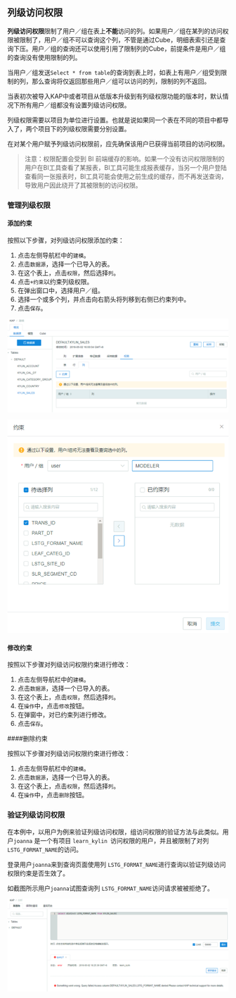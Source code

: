 ## 列级访问权限

**列级访问权限**限制了用户／组在表上**不能**访问的列。如果用户／组在某列的访问权限被限制了，用户／组不可以查询这个列，不管是通过Cube，明细表索引还是查询下压。用户／组的查询还可以使用引用了限制列的Cube，前提条件是用户／组的查询没有使用限制的列。

当用户／组发送`Select * from table`的查询到表上时，如表上有用户／组受到限制的列，那么查询将仅返回那些用户／组可以访问的列，限制的列不返回。

当表初次被导入KAP中或者项目从低版本升级到有列级权限功能的版本时，默认情况下所有用户／组都没有设置列级访问权限。

列级权限需要以项目为单位进行设置。也就是说如果同一个表在不同的项目中都导入了，两个项目下的列级权限需要分别设置。

在对某个用户赋予列级访问权限前，应先确保该用户已获得当前项目的访问权限。

> 注意：权限配置会受到 BI 前端缓存的影响。如果一个没有访问权限限制的用户在BI工具查看了某报表，BI工具可能生成报表缓存，当另一个用户登陆查看同一张报表时，BI工具可能会使用之前生成的缓存，而不再发送查询，导致用户因此绕开了其被限制的访问权限。

### 管理列级权限

#### 添加约束

按照以下步骤，对列级访问权限添加约束：

1. 点击左侧导航栏中的`建模`。
2. 点击`数据源`，选择一个已导入的表。
3. 在这个表上，点击`权限`，然后选择`列`。
4. 点击`+约束`以约束列级权限。
5. 在弹出窗口中，选择用户／组。
6. 选择一个或多个列，并点击向右箭头将列移到右侧已约束列中。
7. 点击`保存`。



![列级权限](images/column/w_1.png)

![添加约束](images/column/w_2.png)

#### 修改约束

按照以下步骤对列级访问权限约束进行修改：

1. 点击左侧导航栏中的`建模`。
2. 点击`数据源`，选择一个已导入的表。
3. 在这个表上，点击`权限`，然后选择`列`。
4. 在`操作`中，点击`修改`按钮。
5. 在弹窗中，对已约束列进行修改。
6. 点击`保存`。

####删除约束

按照以下步骤对列级访问权限约束进行修改：

1. 点击左侧导航栏中的`建模`。
2. 点击`数据源`，选择一个已导入的表。
3. 在这个表上，点击`权限`，然后选择`列`。
4. 在`操作`中，点击`删除`按钮。

### 验证列级访问权限

在本例中，以用户为例来验证列级访问权限，组访问权限的验证方法与此类似。用户`joanna` 是一个有项目 `learn_kylin `访问权限的用户，并且被限制了对列 `LSTG_FORMAT_NAME`的访问。

登录用户`joanna`来到查询页面使用列 `LSTG_FORMAT_NAME`进行查询以验证列级访问权限约束是否生效了。

如截图所示用户`joanna`试图查询列 `LSTG_FORMAT_NAME`访问请求被被拒绝了。

![验证列级访问权限](images/column/w_3.png)
